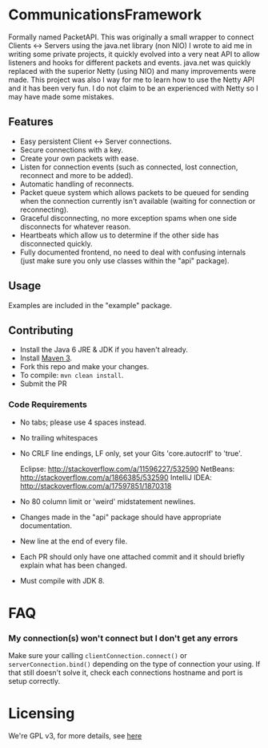 # CommunicationsFramework
Formally named PacketAPI.
This was originally a small wrapper to connect Clients <-> Servers using the java.net library (non NIO) I wrote to aid me in writing some private projects, it quickly evolved into a very neat API to allow listeners and hooks for different packets and events. java.net was quickly replaced with the superior Netty (using NIO) and many improvements were made.
This project was also I way for me to learn how to use the Netty API and it has been very fun. I do not claim to be an experienced with Netty so I may have made some mistakes.

## Features

* Easy persistent Client <-> Server connections.
* Secure connections with a key.
* Create your own packets with ease.
* Listen for connection events (such as connected, lost connection, reconnect and more to be added).
* Automatic handling of reconnects.
* Packet queue system which allows packets to be queued for sending when the connection currently isn't available (waiting for connection or reconnecting).
* Graceful disconnecting, no more exception spams when one side disconnects for whatever reason.
* Heartbeats which allow us to determine if the other side has disconnected quickly.
* Fully documented frontend, no need to deal with confusing internals (just make sure you only use classes within the "api" package).

## Usage

Examples are included in the "example" package.

## Contributing

* Install the Java 6 JRE & JDK if you haven't already.
* Install [Maven 3](http://maven.apache.org/download.html).
* Fork this repo and make your changes.
* To compile: ```mvn clean install```.
* Submit the PR

### Code Requirements

* No tabs; please use 4 spaces instead.
* No trailing whitespaces
* No CRLF line endings, LF only, set your Gits 'core.autocrlf' to 'true'.

    Eclipse: http://stackoverflow.com/a/11596227/532590
    NetBeans: http://stackoverflow.com/a/1866385/532590
    IntelliJ IDEA: http://stackoverflow.com/a/17597851/1870318
* No 80 column limit or 'weird' midstatement newlines.
* Changes made in the "api" package should have appropriate documentation.
* New line at the end of every file.
* Each PR should only have one attached commit and it should briefly explain what has been changed.
* Must compile with JDK 8.

# FAQ

### My connection(s) won't connect but I don't get any errors
  Make sure your calling ```clientConnection.connect()``` or ```serverConnection.bind()``` depending on the type of connection your using.
  If that still doesn't solve it, check each connections hostname and port is setup correctly.

# Licensing

We're GPL v3, for more details, see [here](LICENSE.txt)